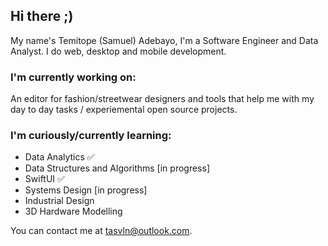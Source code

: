 ## Hi there ;)

My name's Temitope (Samuel) Adebayo, I'm a Software Engineer and Data Analyst. I do web, desktop and mobile development.

### I'm currently working on:

An editor for fashion/streetwear designers and tools that help me with my day to day tasks / experiemental open source projects.

### I'm curiously/currently learning:

- Data Analytics ✅
- Data Structures and Algorithms [in progress]
- SwiftUI ✅
- Systems Design [in progress]
- Industrial Design
- 3D Hardware Modelling

You can contact me at <tasvln@outlook.com>.

